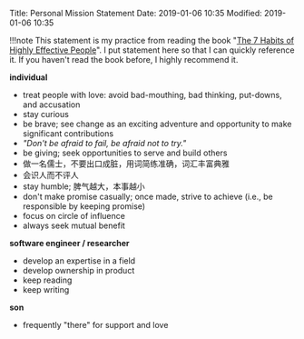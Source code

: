 Title: Personal Mission Statement
Date: 2019-01-06 10:35
Modified: 2019-01-06 10:35

!!!note
    This statement is my practice from reading the book "[The 7 Habits of Highly Effective People](https://en.wikipedia.org/wiki/The_7_Habits_of_Highly_Effective_People)".
    I put statement here so that I can quickly reference it. If you haven't read the book before, I highly recommend it.

**individual**

- treat people with love: avoid bad-mouthing, bad thinking, put-downs, and accusation
- stay curious
- be brave; see change as an exciting adventure and opportunity to make significant contributions
- _"Don't be afraid to fail, be afraid not to try."_
- be giving; seek opportunities to serve and build others
- 做一名儒士，不要出口成脏，用词简练准确，词汇丰富典雅
- 会识人而不评人
- stay humble; 脾气越大，本事越小
- don't make promise casually; once made, strive to achieve (i.e., be responsible by keeping promise)
- focus on circle of influence
- always seek mutual benefit

**software engineer / researcher**

- develop an expertise in a field
- develop ownership in product
- keep reading
- keep writing

**son**

- frequently "there" for support and love
